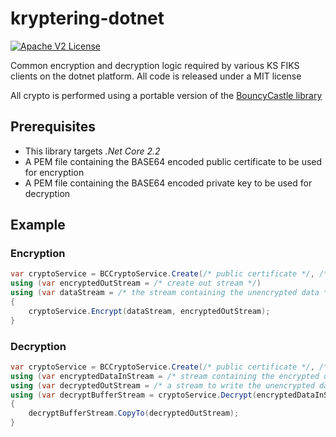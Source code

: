 # kryptering-dotnet
[![Apache V2 License](https://img.shields.io/badge/license-MIT-blue.svg)](https://github.com/ks-no/kryptering-dotnet/blob/master/LICENSE)

Common encryption and decryption logic required by various KS FIKS clients on the dotnet platform. All code is released under a MIT license 

All crypto is performed using a portable version of the [BouncyCastle library](https://www.bouncycastle.org/csharp/) 

## Prerequisites
* This library targets _.Net Core 2.2_
* A PEM file containing the BASE64 encoded public certificate to be used for encryption
* A PEM file containing the BASE64 encoded private key to be used for decryption

## Example 
### Encryption
```c#
var cryptoService = BCCryptoService.Create(/* public certificate */, /* private key */);
using (var encryptedOutStream = /* create out stream */)
using (var dataStream = /* the stream containing the unencrypted data */) 
{
    cryptoService.Encrypt(dataStream, encryptedOutStream);
}
```

### Decryption
```c#
var cryptoService = BCCryptoService.Create(/* public certificate */, /* private key */);
using (var encryptedDataInStream = /* stream containing the encrypted data */)
using (var decryptedOutStream = /* a stream to write the unencrypted data to */)
using (var decryptBufferStream = cryptoService.Decrypt(encryptedDataInStream))
{
    decryptBufferStream.CopyTo(decryptedOutStream);
}
```